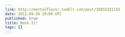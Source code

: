 ```yaml
---
link: http://mentalflossr.tumblr.com/post/10855321134
date: 2011-09-30 19:09 UTC
published: true
title: Book It!
tags: []
---
```



